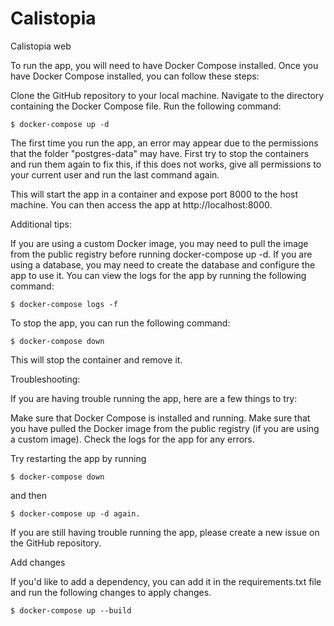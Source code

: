 # Calistopia
Calistopia web


To run the app, you will need to have Docker Compose installed. Once you have Docker Compose installed, you can follow these steps:

Clone the GitHub repository to your local machine.
Navigate to the directory containing the Docker Compose file.
Run the following command:

```
$ docker-compose up -d
```

The first time you run the app, an error may appear due to the permissions that the folder "postgres-data" may have. First try to stop the containers and run them again to fix this, if this does not works, give all permissions to your current user and run the last command again.

This will start the app in a container and expose port 8000 to the host machine. You can then access the app at http://localhost:8000.

Additional tips:

If you are using a custom Docker image, you may need to pull the image from the public registry before running docker-compose up -d.
If you are using a database, you may need to create the database and configure the app to use it.
You can view the logs for the app by running the following command:

```
$ docker-compose logs -f
```

To stop the app, you can run the following command:

```
$ docker-compose down
```

This will stop the container and remove it.

Troubleshooting:

If you are having trouble running the app, here are a few things to try:

Make sure that Docker Compose is installed and running.
Make sure that you have pulled the Docker image from the public registry (if you are using a custom image).
Check the logs for the app for any errors.

Try restarting the app by running 

```
$ docker-compose down
```

and then 

```
$ docker-compose up -d again.
```

If you are still having trouble running the app, please create a new issue on the GitHub repository.

Add changes

If you'd like to add a dependency, you can add it in the requirements.txt file and run the following changes to apply changes.

```
$ docker-compose up --build
```

